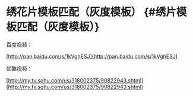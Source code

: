# 绣花片模板匹配（灰度模板） {#绣片模板匹配（灰度模板）}

百度视频：

[http://pan.baidu.com/s/1kVghESJ](http://pan.baidu.com/s/1kVghESJ)

优酷视频：

[http://my.tv.sohu.com/us/318002375/90822943.shtml](http://my.tv.sohu.com/us/318002375/90822943.shtml)

